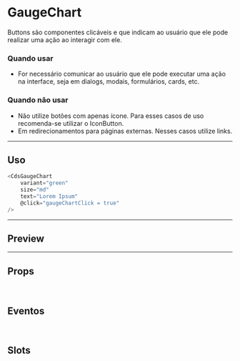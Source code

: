 # GaugeChart

Buttons são componentes clicáveis e que indicam ao usuário que ele pode realizar uma ação ao interagir com ele.

### Quando usar

- For necessário comunicar ao usuário que ele pode executar uma ação na interface,
  seja em dialogs, modais, formulários, cards, etc.

### Quando não usar

- Não utilize botões com apenas ícone. Para esses casos de uso recomenda-se utilizar o IconButton.
- Em redirecionamentos para páginas externas. Nesses casos utilize links.

---

## Uso

```js
<CdsGaugeChart
	variant="green"
	size="md"
	text="Lorem Ipsum"
	@click="gaugeChartClick = true"
/>
```

---

## Preview

<PreviewBuilder
	:component="CdsGaugeChart"
	:events="cdsGaugeChartEvents"
/>

---

## Props

<APITable
	name="GaugeChart"
	section="props"
/>
<br />

## Eventos

<APITable
	name="GaugeChart"
	section="events"
/>
<br />

## Slots

<APITable
	name="GaugeChart"
	section="slots"
/>

<script setup>
import CdsGaugeChart from '@/components/GaugeChart.vue';

const cdsGaugeChartEvents = [
	'gaugeChart-click'
];
</script>
